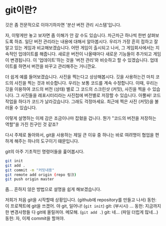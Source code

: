 # git이란?

깃은 좀 전문적으로 이야기하자면 '분산 버전 관리 시스템'입니다. 

자, 이렇게만 놓고 보자면 좀 이해가 안 갈 수도 있습니다. 차근차근 하나씩 한번 살펴보도록 하죠. 일단 버전 관리라는 내용에 대해서 알아봅시다. 우리가 가장 흔히 접하고 잘 알고 있는 게임과 비교해보겠습니다. 어떤 게임이 출시되고 나서, 그 게임회사에서는 지속적인 업데이트를 해줍니다. 새로운 버전이 나올때마다 새로운 기능들이 추가되고 게임이 변경됩니다. 이 '업데이트'하는 것을 '버전 관리'와 비슷하고 할 수 있겠습니다. 업데이트를 하면서 버전을 바꾸고 관리해주는 거니깐요.

더 쉽게 예를 들어보겠습니다. 사진을 찍는다고 상상해봅시다. 깃을 사용하는건 마치 코드의 사진을 찍는 것과 비슷합니다. 우리는 보통 코드를 계속 수정합니다. 이때, 우리는 깃을 이용하여 코드의 버전 (상태) 별로 그 코드의 스크린샷 (커밋), 사진을 찍을 수 있습니다. 그 사진들을 레포시터리라는 사진첩에 버전별로 저장할 수 있습니다. 아뿔싸! 코드 작업을 하다가 코드가 날라갔습니다. 그래도 걱정마세요. 최근에 찍은 사진 (커밋)을 불러올 수 있습니다.

이렇게 설명하는 이제 감은 조금이나마 잡혔을 겁니다. 뭔가 "코드의 버전을 저장하는 역할"을 가진 친구인 것 같죠? 

다시 주제로 돌아와서, git을 사용하는 제일 큰 이유 중 하나는 바로 여려명이 협업을 편하게 해주는 하나의 도구이기 떄문입니다.

git의 아주 기초적인 명령어들을 훑어봅시다.

```bash
git init
git add .
git commit -m "커밋내용"
git remote add origin (repo 링크)
git push origin master
```

좀... 흔하지 않은 방법으로 설명을 쉽게 해보겠습니다.

저희가 처음 git을 시작할때 상황입니다.
(github에 repository를 만들고 나서)
동헌: 이 프로젝트에 git을 쓰겠어. 야 git, 일어나! (`git init`)
git: (부시시) ...
동헌: 지금까지 한 변경사항들 다 git에 올릴꺼야. 메모해. (`git add .`)
git: 네... (파일 더럽게 많네...)
동헌: 자, 이제 commit을 할꺼야. 

